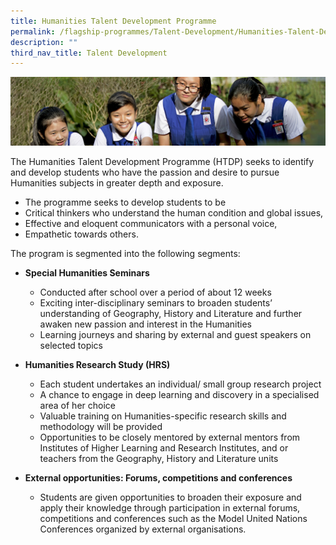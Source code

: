```yaml
---
title: Humanities Talent Development Programme
permalink: /flagship-programmes/Talent-Development/Humanities-Talent-Development-Programme/
description: ""
third_nav_title: Talent Development
---
```


![](/images/Learning-@-St-Nicks_v2.jpg)


The Humanities Talent Development Programme (HTDP) seeks to identify and develop students who have the passion and desire to pursue Humanities subjects in greater depth and exposure.   
  

*   The programme seeks to develop students to be
*   Critical thinkers who understand the human condition and global issues, 
*   Effective and eloquent communicators with a personal voice, 
*   Empathetic towards others. 

  
The program is segmented into the following segments:  
  

*   <b>Special Humanities Seminars</b> 

    *   Conducted after school over a period of about 12 weeks
    *   Exciting inter-disciplinary seminars to broaden students’ understanding of Geography, History and Literature and further awaken new passion and interest in the Humanities
    *   Learning journeys and sharing by external and guest speakers on selected topics 

*   <b>Humanities Research Study (HRS)</b> 

    *   Each student undertakes an individual/ small group research project
    *   A chance to engage in deep learning and discovery in a specialised area of her choice
    *   Valuable training on Humanities-specific research skills and methodology will be provided
    *   Opportunities to be closely mentored by external mentors from Institutes of Higher Learning and Research Institutes, and or teachers from the Geography, History and Literature units

*   <b>External opportunities: Forums, competitions and conferences</b> 

    *   Students are given opportunities to broaden their exposure and apply their knowledge through participation in external forums, competitions and conferences such as the Model United Nations Conferences organized by external organisations.